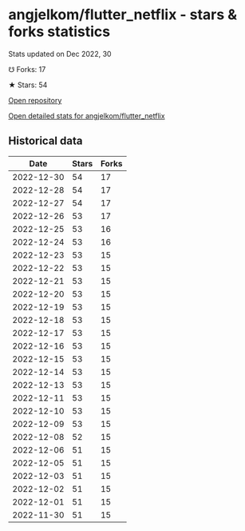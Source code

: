 # angjelkom/flutter_netflix - stars & forks statistics

Stats updated on Dec 2022, 30

☋ Forks: 17

★ Stars: 54

[Open repository](https://github.com/angjelkom/flutter_netflix)

[Open detailed stats for angjelkom/flutter_netflix](https://reviewgithub.com/rep/angjelkom/flutter_netflix)

## Historical data
| Date | Stars | Forks |
|------|-------|-------|
| 2022-12-30 | 54 | 17 | 
| 2022-12-28 | 54 | 17 | 
| 2022-12-27 | 54 | 17 | 
| 2022-12-26 | 53 | 17 | 
| 2022-12-25 | 53 | 16 | 
| 2022-12-24 | 53 | 16 | 
| 2022-12-23 | 53 | 15 | 
| 2022-12-22 | 53 | 15 | 
| 2022-12-21 | 53 | 15 | 
| 2022-12-20 | 53 | 15 | 
| 2022-12-19 | 53 | 15 | 
| 2022-12-18 | 53 | 15 | 
| 2022-12-17 | 53 | 15 | 
| 2022-12-16 | 53 | 15 | 
| 2022-12-15 | 53 | 15 | 
| 2022-12-14 | 53 | 15 | 
| 2022-12-13 | 53 | 15 | 
| 2022-12-11 | 53 | 15 | 
| 2022-12-10 | 53 | 15 | 
| 2022-12-09 | 53 | 15 | 
| 2022-12-08 | 52 | 15 | 
| 2022-12-06 | 51 | 15 | 
| 2022-12-05 | 51 | 15 | 
| 2022-12-03 | 51 | 15 | 
| 2022-12-02 | 51 | 15 | 
| 2022-12-01 | 51 | 15 | 
| 2022-11-30 | 51 | 15 | 

